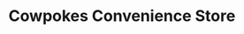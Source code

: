 ---
title: "Cowpokes Convenience Store"
url: /cisco/cowpokes-convenience-store/
shop: convenience
---
